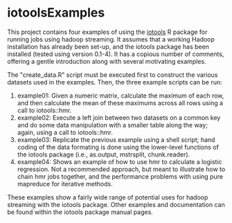 iotoolsExamples
===============

This project contains four examples of using the [iotools](https://github.com/s-u/iotools)
R package for running jobs using hadoop streaming. It assumes that a working
Hadoop installation has already been set-up, and the iotools package
has been installed (tested using version 0.1-4). It has a copious
number of comments, offering a gentle introduction along with
several motivating examples.

The "create_data.R" script must be executed first to construct the
various datasets used in the examples. Then, the three example
scripts can be run:

1. example01: Given a numeric matrix, calculate the maximum of each row, and then calculate the mean of these maximums across all rows using a call to iotools::hmr.
2. example02: Execute a left join between two datasets on a common key and do some data manipulation with a smaller table along the way; again, using a call to iotools::hmr.
3. example03: Replicate the previous example using a shell script; hand coding of the data formating is done using the lower-level functions of the iotools package (i.e., as.output, mstrsplit, chunk.reader).
4. example04: Shows an example of how to use hmr to calculate a logistic regression. Not a recommended approach, but meant to illustrate how to chain hmr jobs together, and the performance problems with using pure mapreduce for iterative methods.

These examples show a fairly wide range of potential uses for hadoop streaming
with the iotools package. Other examples and documentation can be
found within the iotools package manual pages.
